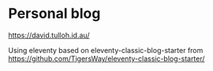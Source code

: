 # Personal blog

https://david.tulloh.id.au/

Using eleventy based on eleventy-classic-blog-starter from https://github.com/TigersWay/eleventy-classic-blog-starter/


